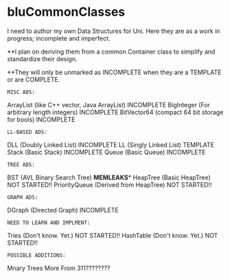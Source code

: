bluCommonClasses
================

I need to author my own Data Structures for Uni.  Here they are as a work in progress; incomplete and imperfect.

**I plan on deriving them from a common Container class to simplify and standardize their design.

**They will only be unmarked as INCOMPLETE when they are a TEMPLATE or are COMPLETE.

    MISC ADS:
    
ArrayList           (like C++ vector, Java ArrayList)       INCOMPLETE
BigInteger          (For arbitrary length integers)         INCOMPLETE
BitVector64         (compact 64 bit storage for bools)      INCOMPLETE

    LL-BASED ADS:
    
DLL                 (Doubly Linked List)                    INCOMPLETE
LL                  (Singly Linked List)                    TEMPLATE
Stack               (Basic Stack)                           INCOMPLETE
Queue               (Basic Queue)                           INCOMPLETE

    TREE ADS:
    
BST                 (AVL Binary Search Tree)                ********MEMLEAKS*********
HeapTree            (Basic HeapTree)                        NOT STARTED!!
PriorityQueue       (Derived from HeapTree)                 NOT STARTED!!

    GRAPH ADS:
    
DGraph              (Directed Graph)                        INCOMPLETE

    NEED TO LEARN AND IMPLMENT:

Tries               (Don't know. Yet.)                      NOT STARTED!!
HashTable           (Don't know. Yet.)                      NOT STARTED!!

    POSSIBLE ADDITIONS:

Mnary Trees
More From 311????????
